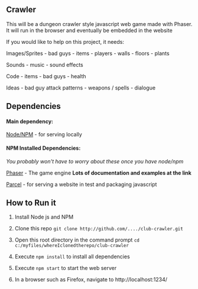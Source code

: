 ## Crawler

This will be a dungeon crawler style javascript web game made with Phaser. It will run in the browser and eventually be embedded in the website

If you would like to help on this project, it needs:

Images/Sprites
    - bad guys
    - items
    - players
    - walls
    - floors
    - plants

Sounds
    - music 
    - sound effects

Code
    - items
    - bad guys
    - health

Ideas
    - bad guy attack patterns
    - weapons / spells
    - dialogue

## Dependencies

#### Main dependency:

[Node/NPM](https://nodejs.org/en/download/) - for serving locally

#### NPM Installed Dependencies: 

_You probably won't have to worry about these once you have node/npm_

[Phaser](https://phaser.io/) - The game engine **Lots of documentation and examples at the link**

[Parcel](https://www.npmjs.com/package/parcel) - for serving a website in test and packaging javascript

## How to Run it

1. Install Node js and NPM

1. Clone this repo `git clone http://github.com/..../club-crawler.git`

1. Open this root directory in the command prompt `cd c:/myfiles/whereIclonedtherepo/club-crawler`

1. Execute `npm install` to install all dependencies

1. Execute `npm start` to start the web server

1. In a browser such as Firefox, navigate to http://localhost:1234/
